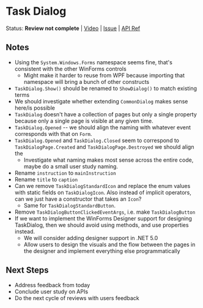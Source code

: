 # Task Dialog

Status: **Review not complete** |
[Video](https://youtu.be/BvWt4KumHD0?t=142) |
[Issue](https://github.com/dotnet/winforms/issues/146) |
[API Ref](TaskDialog.md)

## Notes

* Using the `System.Windows.Forms` namespace seems fine, that's consistent with
  the other WinForms controls
    - Might make it harder to reuse from WPF because importing that namespace
      will bring a bunch of other constructs
* `TaskDialog.Show()` should be renamed to `ShowDialog()` to match existing
  terms
* We should investigate whether extending `CommonDialog` makes sense here/is
  possible
* `TaskDialog` doesn't have a collection of pages but only a single property
  because only a single page is visible at any given time.
* `TaskDialog.Opened` -- we should align the naming with whatever event
  corresponds with that on `Form`.
* `TaskDialog.Opened` and `TaskDialog.Closed` seem to correspond to
  `TaskDialogPage.Created` and `TaskDialogPage.Destroyed` we should align the
    - Investigate what naming makes most sense across the entire code, maybe do
      a small user study naming.
* Rename `instruction` to `mainInstruction`
* Rename `title` to `caption`
* Can we remove `TaskDialogStandardIcon` and replace the enum values with static
  fields on `TaskDialogIcon`. Also instead of implicit operators, can we just
  have a constructor that takes an `Icon`?
    - Same for `TaskDialogStandardButton`.
* Remove `TaskDialogButtonClickedEventArgs`, i.e. make `TaskDialogButton`
* If we want to implement the WinForms Designer support for designing
  TaskDialog, then we should avoid using methods, and use properties instead.
    - We will consider adding designer support in .NET 5.0
    - Allow users to design the visuals and the flow between the pages in the
      designer and implement everything else programmatically

## Next Steps

* Address feedback from today
* Conclude user study on APIs
* Do the next cycle of reviews with users feedback
